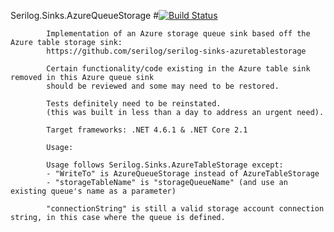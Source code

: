 Serilog.Sinks.AzureQueueStorage #[![Build Status](https://dev.azure.com/sector7g/Serilog.Sinks.AzureQueueStorage/_apis/build/status/Serilog.Sinks.AzureQueueStorage-.NET%20Desktop-CI)](https://dev.azure.com/sector7g/Serilog.Sinks.AzureQueueStorage/_build/latest?definitionId=12)

            

            Implementation of an Azure storage queue sink based off the Azure table storage sink:
            https://github.com/serilog/serilog-sinks-azuretablestorage

            Certain functionality/code existing in the Azure table sink removed in this Azure queue sink
            should be reviewed and some may need to be restored.
            
            Tests definitely need to be reinstated.
            (this was built in less than a day to address an urgent need).
            
            Target frameworks: .NET 4.6.1 & .NET Core 2.1
            
            Usage:
            
            Usage follows Serilog.Sinks.AzureTableStorage except:
            - "WriteTo" is AzureQueueStorage instead of AzureTableStorage
            - "storageTableName" is "storageQueueName" (and use an existing queue's name as a parameter)
            
            "connectionString" is still a valid storage account connection string, in this case where the queue is defined.